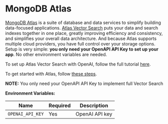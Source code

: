 # MongoDB Atlas

[MongoDB Atlas](https://www.mongodb.com/atlas) is a suite of database and 
data services to simplify building data-focused applications. 
[Atlas Vector Search](https://www.mongodb.com/products/platform/atlas-vector-search) 
puts your data and search indexes together in one place, greatly improving efficiency
and consistency, and simplifies your overall data architecture. And because Atlas 
supports multiple cloud providers, you have full control over your storage options. 
Setup is very simple: **you only need your OpenAPI API Key to set up your app**. 
No other environment variables are needed.

To set up Atlas Vector Search with OpenAI, follow the full tutorial 
[here](https://www.mongodb.com/developer/products/atlas/semantic-search-mongodb-atlas-vector-search/).

To get started with Atlas, follow [these steps](https://www.mongodb.com/docs/atlas/getting-started/).

**NOTE:** You only need your OpenAPI API Key to implement full Vector Search

**Environment Variables:**

| Name                | Required | Description     |
| ------------------- | -------- | ----------------|
| `OPENAI_API_KEY`    | Yes      | OpenAI API key  |
